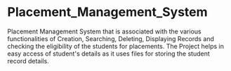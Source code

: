 # Placement_Management_System
Placement Management System that is associated with the various functionalities of Creation, Searching, Deleting, Displaying Records and checking the eligibility of the students for placements.
The Project helps in easy access of student's details as it uses files for storing the student record details.
